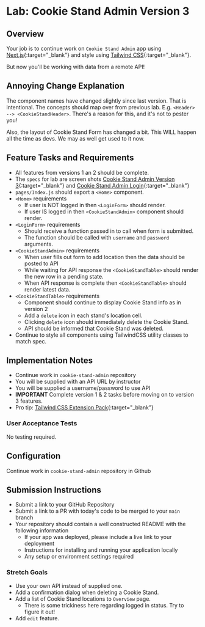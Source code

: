 # Lab: Cookie Stand Admin Version 3

## Overview

Your job is to continue work on `Cookie Stand Admin` app using [Next.js](https://nextjs.org/){:target="_blank"} and style using [Tailwind CSS](https://tailwindcss.com/){:target="_blank"}.

But now you'll be working with data from a remote API!

## Annoying Change Explanation

The component names have changed slightly since last version. That is intentional. The concepts should map over from previous lab. E.g. `<Header> --> <CookieStandHeader>`. There's a reason for this, and it's not to pester you!

Also, the layout of Cookie Stand Form has changed a bit. This WILL happen all the time as devs. We may as well get used to it now.

## Feature Tasks and Requirements

- All features from versions 1 an 2 should be complete.
- The `specs` for lab are screen shots [Cookie Stand Admin Version 3](./cookie-stand-admin-version-3.png){:target="_blank"} and [Cookie Stand Admin Login](./cookie-stand-admin-login.png){:target="_blank"}
- `pages/Index.js` should export a `<Home>` component.
- `<Home>` requirements
  - If user is NOT logged in then `<LoginForm>` should render.
  - If user IS logged in then `<CookieStandAdmin>` component should render.
- `<LoginForm>` requirements
  - Should receive a function passed in to call when form is submitted.
  - The function should be called with `username` and `password` arguments.
- `<CookieStandAdmin>` requirements
  - When user fills out form to add location then the data should be posted to API
  - While waiting for API response the `<CookieStandTable>` should render the new row in a pending state.
  - When API response is complete then `<CookieStandTable>` should render latest data.
- `<CookieStandTable>` requirements
  - Component should continue to display Cookie Stand info as in version 2
  - Add a `delete` icon in each stand's location cell.
  - Clicking `delete` icon should immediately delete the Cookie Stand.
  - API should be informed that Cookie Stand was deleted.
- Continue to style all components using TailwindCSS utility classes to match spec.

## Implementation Notes

- Continue work in `cookie-stand-admin` repository
- You will be supplied with an API URL by instructor
- You will be supplied a username/password to use API
- **IMPORTANT** Complete version 1 & 2 tasks before moving on to version 3 features.
- Pro tip: [Tailwind CSS Extension Pack](https://marketplace.visualstudio.com/items?itemName=andrewmcodes.tailwindcss-extension-pack){:target="_blank"}

### User Acceptance Tests

No testing required.

## Configuration

Continue work in `cookie-stand-admin` repository in Github

## Submission Instructions

- Submit a link to your GitHub Repository
- Submit a link to a PR with today's code to be merged to your `main` branch
- Your repository should contain a well constructed README with the following information
  - If your app was deployed, please include a live link to your deployment
  - Instructions for installing and running your application locally
  - Any setup or environment settings required

### Stretch Goals

- Use your own API instead of supplied one.
- Add a confirmation dialog when deleting a Cookie Stand.
- Add a list of Cookie Stand locations to `Overview` page.
  - There is some trickiness here regarding logged in status. Try to figure it out!
- Add `edit` feature.
